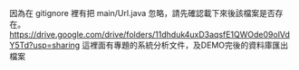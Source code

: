 因為在 gitignore 裡有把 main/Url.java 忽略，請先確認載下來後該檔案是否存在。
https://drive.google.com/drive/folders/11dhduk4uxD3aqsfE1QWOde09olVdY5Td?usp=sharing
這裡面有專題的系統分析文件，及DEMO完後的資料庫匯出檔案
